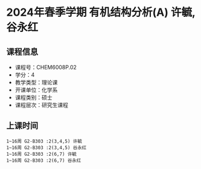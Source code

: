 # 2024年春季学期 有机结构分析(A) 许毓, 谷永红






## 课程信息

- 课程号：CHEM6008P.02
- 学分：4
- 教学类型：理论课
- 开课单位：化学系
- 课程类别：硕士
- 课程层次：研究生课程

## 上课时间

```
1~16周 G2-B303 :2(3,4,5) 许毓
1~16周 G2-B303 :2(3,4,5) 谷永红
1~16周 G2-B303 :2(6,7) 许毓
1~16周 G2-B303 :2(6,7) 谷永红
```

